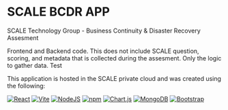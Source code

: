 # SCALE BCDR APP

SCALE Technology Group - Business Continuity & Disaster Recovery Assesment

Frontend and Backend code. This does not include SCALE question, scoring, and metadata that is collected during the assesment. Only the logic to gather data. Test

This application is hosted in the SCALE private cloud and was created using the following:

[![React](https://img.shields.io/badge/React-%2320232a.svg?style=for-the-badge&amp;logo=react&amp;logoColor=61DAFB)](#)
[![Vite](https://img.shields.io/badge/Vite-646CFF?style=for-the-badge&amp;logo=vite&logoColor=fff)](#)
[![NodeJS](https://img.shields.io/badge/Node.js-6DA55F?style=for-the-badge&amp;logo=node.js&amp;logoColor=white)](#)
[![npm](https://img.shields.io/badge/npm-CB3837?style=for-the-badge&amp;logo=npm&amp;logoColor=fff)](#)
[![Chart.js](https://img.shields.io/badge/Chart.js-FF6384?style=for-the-badge&amp;logo=chartdotjs&amp;logoColor=fff)](#)
[![MongoDB](https://img.shields.io/badge/MongoDB-%234ea94b.svg?style=for-the-badge&amp;logo=mongodb&amp;logoColor=white)](#)
[![Bootstrap](https://img.shields.io/badge/Bootstrap-7952B3.svg?style=for-the-badge&amp;logo=bootstrap&amp;logoColor=white)](#)




